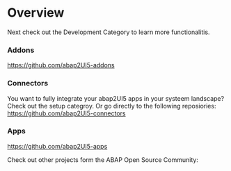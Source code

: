 # Overview

Next check out the Development Category to learn more functionalitis.

### Addons

https://github.com/abap2UI5-addons

### Connectors
You want to fully integrate your abap2UI5 apps in your systeem landscape? Check out the setup categroy. Or go directly to the following reposiories:
https://github.com/abap2UI5-connectors

### Apps

https://github.com/abap2UI5-apps

Check out other projects form the ABAP Open Source Community:


